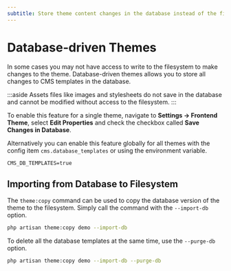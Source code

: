 ```yaml
---
subtitle: Store theme content changes in the database instead of the file system.
---
```

# Database-driven Themes

In some cases you may not have access to write to the filesystem to make changes to the theme. Database-driven themes allows you to store all changes to CMS templates in the database.

:::aside
Assets files like images and stylesheets do not save in the database and cannot be modified without access to the filesystem.
:::

To enable this feature for a single theme, navigate to **Settings → Frontend Theme**, select **Edit Properties** and check the checkbox called **Save Changes in Database**.

Alternatively you can enable this feature globally for all themes with the config item `cms.database_templates` or using the environment variable.

```text
CMS_DB_TEMPLATES=true
```

## Importing from Database to Filesystem

The `theme:copy` command can be used to copy the database version of the theme to the filesystem. Simply call the command with the `--import-db` option.

```bash
php artisan theme:copy demo --import-db
```

To delete all the database templates at the same time, use the `--purge-db` option.

```bash
php artisan theme:copy demo --import-db --purge-db
```

